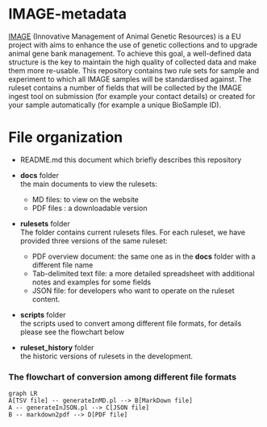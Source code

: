 
# IMAGE-metadata

[IMAGE](http://www.imageh2020.eu/) (Innovative Management of Animal Genetic Resources) is a EU project with aims to enhance the use of genetic collections and to upgrade animal gene bank management. To achieve this goal, a well-defined data structure is the key to maintain the high quality of collected data and make them more re-usable. This repository contains two rule sets for sample and experiment to which all IMAGE samples will be standardised against.
The ruleset contains a number of fields that will be collected by the IMAGE ingest tool on submission (for example your contact details) or created for your sample automatically (for example a unique BioSample ID). 
# File organization

 * README.md this document which briefly describes this repository
 * **docs**  folder   
   the main documents to view the rulesets: 
     * MD files: to view on the website
     * PDF files : a downloadable version
 * **rulesets** folder   
   The folder contains current rulesets files. For each ruleset, we have provided three versions of the same ruleset: 
     * PDF overview document: the same one as in the **docs** folder with a different file name
     * Tab-delimited text file: a more detailed spreadsheet with additional notes and examples for some fields
     * JSON file: for developers who want to operate on the ruleset content. 
     
 * **scripts** folder   
   the scripts used to convert among different file formats, for details please see the flowchart below
 * **ruleset_history** folder   
   the historic versions of rulesets in the development.  
   

### The flowchart of conversion among different file formats
```mermaid
graph LR
A[TSV file] -- generateInMD.pl --> B[MarkDown file]
A -- generateInJSON.pl --> C[JSON file]
B -- markdown2pdf --> D[PDF file]


 
